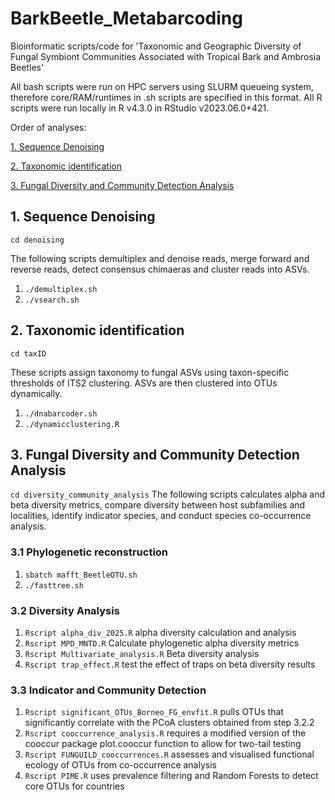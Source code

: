 # BarkBeetle_Metabarcoding
Bioinformatic scripts/code for 'Taxonomic and Geographic Diversity of Fungal Symbiont Communities Associated with Tropical Bark and Ambrosia Beetles'

All bash scripts were run on HPC servers using SLURM queueing system, therefore core/RAM/runtimes in .sh scripts are specified in this format. All R scripts were run locally in R v4.3.0 in RStudio v2023.06.0+421.

Order of analyses: 

[1. Sequence Denoising](https://github.com/theo-llewellyn/BarkBeetle_Metabarcoding#1-sequence-denoising)

[2. Taxonomic identification](https://github.com/theo-llewellyn/BarkBeetle_Metabarcoding#2-taxonomic-identification)

[3. Fungal Diversity and Community Detection Analysis](https://github.com/theo-llewellyn/BarkBeetle_Metabarcoding#3-fungal-diversity-and-community-detection-analysis)

## 1. Sequence Denoising
`cd denoising`

The following scripts demultiplex and denoise reads, merge forward and reverse reads, detect consensus chimaeras and cluster reads into ASVs.
1. `./demultiplex.sh`
2. `./vsearch.sh`

## 2. Taxonomic identification
`cd taxID`

These scripts assign taxonomy to fungal ASVs using taxon-specific thresholds of ITS2 clustering. ASVs are then clustered into OTUs dynamically.
1. `./dnabarcoder.sh`
2. `./dynamicclustering.R`

## 3. Fungal Diversity and Community Detection Analysis
`cd diversity_community_analysis`
The following scripts calculates alpha and beta diversity metrics, compare diversity between host subfamilies and localities, identify indicator species, and conduct species co-occurrence analysis.

### 3.1 Phylogenetic reconstruction
1. `sbatch mafft_BeetleOTU.sh`
2. `./fasttree.sh`

### 3.2 Diversity Analysis
1. `Rscript alpha_div_2025.R` alpha diversity calculation and analysis
2. `Rscript MPD_MNTD.R` Calculate phylogenetic alpha diversity metrics
3. `Rscript Multivariate_analysis.R` Beta diversity analysis
4. `Rscript trap_effect.R` test the effect of traps on beta diversity results

### 3.3 Indicator and Community Detection
1. `Rscript significant_OTUs_Borneo_FG_envfit.R` pulls OTUs that significantly correlate with the PCoA clusters obtained from step 3.2.2
2. `Rscript cooccurrence_analysis.R` requires a modified version of the cooccur package plot.cooccur function to allow for two-tail testing
3. `Rscript FUNGUILD_cooccurrences.R` assesses and visualised functional ecology of OTUs from co-occurrence analysis
4. `Rscript PIME.R` uses prevalence filtering and Random Forests to detect core OTUs for countries
